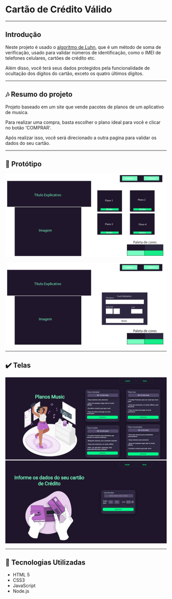 # Cartão de Crédito Válido

---

## Introdução

Neste projeto é usado o [algoritmo de Luhn](https://en.wikipedia.org/wiki/Luhn_algorithm), que é um método de soma de verificação,
usado para validar números de identificação, como o IMEI de telefones celulares, cartões de crédito etc.

Além disso, você terá seus dados protegidos pela funcionalidade de ocultação
dos dígitos do cartão, exceto os quatro últimos dígitos.

---

## 🎶 Resumo do projeto

Projeto baseado em um site que vende pacotes de planos de um aplicativo de musica.

Para realizar uma compra, basta escolher o plano ideal para você e clicar no botão 'COMPRAR'.

Após realizar isso, você será direcionado a outra pagina para validar os dados do seu cartão.

---

## 🎨 Protótipo

![Protótipo tela 1](Prototipagem1.png)

![Protótipo tela 2](Prototipagem2.png)

---

## ✔️ Telas

![Tela do Home](tela.png)
![Tela do Card](tela_card.png)

---

## :robot: Tecnologias Utilizadas

- HTML 5
- CSS3
- JavaScript
- Node.js
